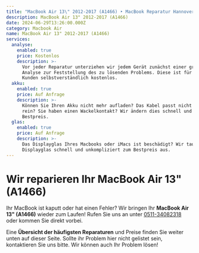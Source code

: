 ```yaml
---
title: "MacBook Air 13\" 2012-2017 (A1466) ‣ MacBook Reparatur Hannover \U0001F6E0️ Hanorepair"
description: MacBook Air 13" 2012-2017 (A1466)
date: 2024-06-29T13:26:00.000Z
category: Macbook Air
name: MacBook Air 13" 2012-2017 (A1466)
services:
  analyse:
    enabled: true
    price: Kostenlos
    description: >-
      Vor jeder Reparatur unterziehen wir jedem Gerät zunächst einer gründlichen
      Analyse zur Feststellung des zu lösenden Problems. Diese ist für unsere
      Kunden selbstverständlich kostenlos.
  akku:
    enabled: true
    price: Auf Anfrage
    description: >-
      Können Sie Ihren Akku nicht mehr aufladen? Das Kabel passt nicht mehr ganz
      rein? Sie haben einen Wackelkontakt? Wir ändern dies schnell und zum
      Bestpreis.
  glas:
    enabled: true
    price: Auf Anfrage
    description: >-
      Das Displayglas Ihres Macbooks oder iMacs ist beschädigt? Wir tauschen das
      Displayglas schnell und unkompliziert zum Bestpreis aus.
---
```

# Wir reparieren Ihr MacBook Air 13" (A1466)

Ihr MacBook ist kaputt oder hat einen Fehler? Wir bringen Ihr **MacBook Air 13" (A1466)** wieder zum Laufen! Rufen Sie uns an unter [0511-34082318](tel:051134082318) oder kommen Sie direkt vorbei.

Eine **Übersicht der häufigsten Reparaturen** und Preise finden Sie weiter unten auf dieser Seite. Sollte ihr Problem hier nicht gelistet sein, kontaktieren Sie uns bitte. Wir können auch Ihr Problem lösen!
